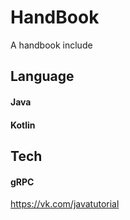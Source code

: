 # HandBook
A handbook include
## Language
#### Java
#### Kotlin
## Tech
#### gRPC

https://vk.com/javatutorial  
